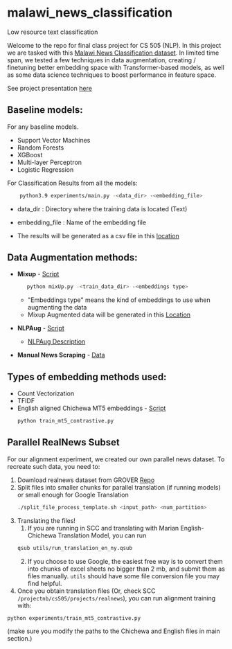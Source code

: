 # malawi_news_classification
Low resource text classification

Welcome to the repo for final class project for CS 505 (NLP). In this project
we are tasked with this [Malawi News Classification dataset](https://zindi.africa/competitions/ai4d-malawi-news-classification-challenge/leaderboard).
In limited time span, we tested a few techniques in data augmentation, creating / finetuning better embedding space
with Transformer-based models, as well as some data science techniques to boost performance in feature space.

See project presentation [here](https://docs.google.com/presentation/d/16EyfBhN2qr21I04OFhtKC4XhPVQ316cK9kIXiFyZA_8/edit?usp=drive_link)

## Baseline models:
For any baseline models.
- Support Vector Machines
- Random Forests
- XGBoost 
- Multi-layer Perceptron
- Logistic Regression

For Classification Results from all the models:
```bash
    python3.9 experiments/main.py -<data_dir> -<embedding_file>
```

- data_dir : Directory where the training data is located (Text)
- embedding_file : Name of the embedding file 



- The results will be generated as a csv file in this [location](Results)
    

## Data Augmentation methods:
- **Mixup**      - [Script](https://github.com/PootieT/malawi_news_classification/blob/main/models/mixUp.py)     
     ```bash
        python mixUp.py -<train_data_dir> -<embeddings type>
     ```

    - "Embeddings type" means the kind of embeddings to use when augmenting the data
    - Mixup Augmented data will be generated in this [Location]()

- **NLPAug**    - [Script](https://github.com/PootieT/malawi_news_classification/blob/main/experiments/Augmention_Proof-of-Concept%20.ipynb)     

    - [NLPAug Description](https://nlpaug.readthedocs.io/en/latest/) 
 
- **Manual News Scraping** - [Data](https://github.com/PootieT/malawi_news_classification/tree/main/data_gathering) 
    
## Types of embedding methods used: 
- Count Vectorization
- TFIDF
- English aligned Chichewa MT5 embeddings     - [Script](https://github.com/PootieT/malawi_news_classification/blob/main/experiments/train_mt5_contrastive.py)
    ```bash
    python train_mt5_contrastive.py
    ```

## Parallel RealNews Subset
For our alignment experiment, we created our own parallel news dataset.
To recreate such data, you need to:

1. Download realnews dataset from GROVER [Repo](https://github.com/rowanz/grover/tree/master/realnews)
2. Split files into smaller chunks for parallel translation (if running models) or small enough for Google Translation
   ```bash
   ./split_file_process_template.sh <input_path> <num_partition>
   ```
3. Translating the files!
   1. If you are running in SCC and translating with Marian English-Chichewa Translation Model, you can run
    ```bash
    qsub utils/run_translation_en_ny.qsub
    ```
   2. If you choose to use Google, the easiest free way is to convert them into chunks of excel sheets no bigger than 2 
      mb, and submit them as files manually. `utils` should have some file conversion file you may find helpful.
4. Once you obtain translation files (Or, check SCC `/projectnb/cs505/projects/realnews`), you can run alignment 
  training with:
  ```bash
  python experiments/train_mt5_contrastive.py
  ```
  (make sure you modify the paths to the Chichewa and English files in main section.)

